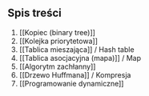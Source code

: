 ## Spis treści
1. [[Kopiec (binary tree)]]
2. [[Kolejka priorytetowa]]
3. [[Tablica mieszająca]] / Hash table
4. [[Tablica asocjacyjna (mapa)]] / Map
5. [[Algorytm zachłanny]]
6. [[Drzewo Huffmana]] / Kompresja
7. [[Programowanie dynamiczne]]